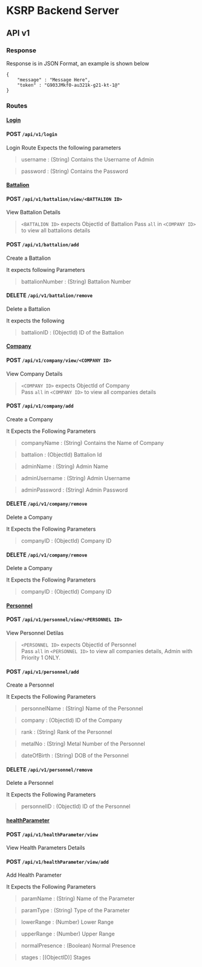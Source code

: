 # KSRP Backend Server
## API v1



### Response
Response is in JSON Format, an example is shown below

```
{
    "message" : "Message Here",
    "token" : "G903JMkf0-au321k-g21-kt-1@" 
}
```
### Routes 

#### <u>Login</u>  
#### POST `/api/v1/login`  
Login Route Expects the following parameters
> username : (String) Contains the Username of Admin

> password : (String) Contains the Password

#### <u>Battalion</u>
#### POST `/api/v1/battalion/view/<BATTALION ID>`
View Battalion Details

> `<BATTALION ID>` expects ObjectId of Battalion 
Pass `all` in `<COMPANY ID>` to view all battalions details

#### POST `/api/v1/battalion/add`
Create a Battalion

It expects following Parameters
> battalionNumber : (String) Battalion Number

#### DELETE `/api/v1/battalion/remove`  
Delete a Battalion

It expects the following
> battalionID : (ObjectId) ID of the Battalion

#### <u>Company</u> 
#### POST `/api/v1/company/view/<COMPANY ID>`
View Company Details  

> `<COMPANY ID>` expects ObjectId of Company  
Pass `all` in `<COMPANY ID>` to view all companies details

#### POST `/api/v1/company/add`
Create a Company

It Expects the Following Parameters
> companyName : (String) Contains the Name of Company

> battalion : (ObjectId) Battalion Id

> adminName : (String) Admin Name

> adminUsername : (String) Admin Username

> adminPassword : (String) Admin Password

#### DELETE `/api/v1/company/remove`
Delete a Company

It Expects the Following Parameters
> companyID : (ObjectId) Company ID

#### DELETE `/api/v1/company/remove`
Delete a Company

It Expects the Following Parameters
> companyID : (ObjectId) Company ID


#### <u>Personnel</u> 
#### POST `/api/v1/personnel/view/<PERSONNEL ID>`
View Personnel Detilas  

> `<PERSONNEL ID>` expects ObjectId of Personnel  
Pass `all` in `<PERSONNEL ID>` to view all companies details, Admin with Priority 1 ONLY.

#### POST `/api/v1/personnel/add`
Create a Personnel

It Expects the Following Parameters
> personnelName : (String) Name of the Personnel

> company : (ObjectId) ID of the Company

> rank : (String) Rank of the Personnel

> metalNo : (String) Metal Number of the Personnel

> dateOfBirth : (String) DOB of the Personnel

#### DELETE `/api/v1/personnel/remove`
Delete a Personnel

It Expects the Following Parameters
> personnelID : (ObjectId) ID of the Personnel

#### <u>healthParameter</u> 
#### POST `/api/v1/healthParameter/view`
View Health Parameters Details  

#### POST `/api/v1/healthParameter/view/add`
Add Health Parameter

It Expects the Following Parameters
> paramName : (String) Name of the Parameter

> paramType : (String) Type of the Parameter

> lowerRange : (Number) Lower Range

> upperRange : (Number) Upper Range

> normalPresence : (Boolean) Normal Presence

> stages : [(ObjectID)] Stages
